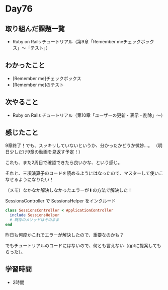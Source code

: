 # Day76
## 取り組んだ課題一覧
- Ruby on Rails チュートリアル（第9章「Remember meチェックボックス」〜「テスト」）
## わかったこと
- [Remember me]チェックボックス
- [Remember me]のテスト
## 次やること
- Ruby on Rails チュートリアル（第10章「ユーザーの更新・表示・削除」〜）
## 感じたこと
9章終了！でも、スッキリしていないというか、分かったかどうか微妙...。
（明日少しだけ9章の動画を見返す予定！）
 
これも、また2周目で確認できたら良いかな、という感じ。

それと、三項演算子のコードを読めるようにはなったので、マスターして使いこなせるようになりたい！
 
（メモ）なかなか解決しなかったエラーが⬇︎の方法で解決した！
 
SessionsController で SessionsHelper をインクルード
 
``` ruby
class SessionsController < ApplicationController
  include SessionsHelper
  # 既存のメソッドはそのまま
end
```
 
昨日も何度かこれでエラーが解決したので、重要なのかも？
 
でもチュートリアルのコードにはないので、何とも言えない（gptに提案してもらった）。
## 学習時間
- 2時間
